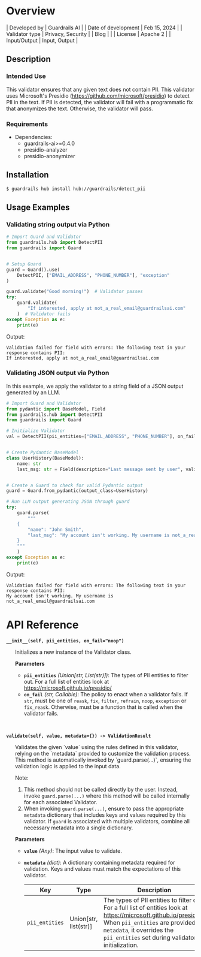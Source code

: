 # Overview

| Developed by | Guardrails AI |
| Date of development | Feb 15, 2024 |
| Validator type | Privacy, Security |
| Blog |  |
| License | Apache 2 |
| Input/Output | Input, Output |

## Description

### Intended Use
This validator ensures that any given text does not contain PII. This validator uses Microsoft's Presidio (https://github.com/microsoft/presidio) to detect PII in the text. If PII is detected, the validator will fail with a programmatic fix that anonymizes the text. Otherwise, the validator will pass.

### Requirements

* Dependencies:
    - guardrails-ai>=0.4.0
    - presidio-analyzer
    - presidio-anonymizer

## Installation

```bash
$ guardrails hub install hub://guardrails/detect_pii
```

## Usage Examples

### Validating string output via Python

```python
# Import Guard and Validator
from guardrails.hub import DetectPII
from guardrails import Guard


# Setup Guard
guard = Guard().use(
    DetectPII, ["EMAIL_ADDRESS", "PHONE_NUMBER"], "exception"
)

guard.validate("Good morning!")  # Validator passes
try:
    guard.validate(
        "If interested, apply at not_a_real_email@guardrailsai.com"
    )  # Validator fails
except Exception as e:
    print(e)
```
Output:
```console
Validation failed for field with errors: The following text in your response contains PII:
If interested, apply at not_a_real_email@guardrailsai.com
```

### Validating JSON output via Python

In this example, we apply the validator to a string field of a JSON output generated by an LLM.

```python
# Import Guard and Validator
from pydantic import BaseModel, Field
from guardrails.hub import DetectPII
from guardrails import Guard

# Initialize Validator
val = DetectPII(pii_entities=["EMAIL_ADDRESS", "PHONE_NUMBER"], on_fail="exception")


# Create Pydantic BaseModel
class UserHistory(BaseModel):
    name: str
    last_msg: str = Field(description="Last message sent by user", validators=[val])


# Create a Guard to check for valid Pydantic output
guard = Guard.from_pydantic(output_class=UserHistory)

# Run LLM output generating JSON through guard
try:
    guard.parse(
        """
    {
        "name": "John Smith",
        "last_msg": "My account isn't working. My username is not_a_real_email@guardrailsai.com"
    }
    """
    )
except Exception as e:
    print(e)
```
Output:
```console
Validation failed for field with errors: The following text in your response contains PII:
My account isn't working. My username is not_a_real_email@guardrailsai.com
```

# API Reference

**`__init__(self, pii_entities, on_fail="noop")`**
<ul>
Initializes a new instance of the Validator class.

**Parameters**
- **`pii_entities`** *(Union[str, List(str)])*: The types of PII entities to filter out. For a full list of entities look at https://microsoft.github.io/presidio/
- **`on_fail`** *(str, Callable)*: The policy to enact when a validator fails. If `str`, must be one of `reask`, `fix`, `filter`, `refrain`, `noop`, `exception` or `fix_reask`. Otherwise, must be a function that is called when the validator fails.
</ul>
<br/>

**`validate(self, value, metadata={}) -> ValidationResult`**
<ul>
Validates the given `value` using the rules defined in this validator, relying on the `metadata` provided to customize the validation process. This method is automatically invoked by `guard.parse(...)`, ensuring the validation logic is applied to the input data.

Note:

1. This method should not be called directly by the user. Instead, invoke `guard.parse(...)` where this method will be called internally for each associated Validator.
2. When invoking `guard.parse(...)`, ensure to pass the appropriate `metadata` dictionary that includes keys and values required by this validator. If `guard` is associated with multiple validators, combine all necessary metadata into a single dictionary.

**Parameters**
- **`value`** *(Any)*: The input value to validate.
- **`metadata`** *(dict)*: A dictionary containing metadata required for validation. Keys and values must match the expectations of this validator.
    
    
    | Key | Type | Description | Default |
    | --- | --- | --- | --- |
    | `pii_entities` | Union[str, list(str)] | The types of PII entities to filter out. For a full list of entities look at https://microsoft.github.io/presidio/. When `pii_entities` are provided in `metadata`, it overrides the `pii_entities` set during validator initialization. | N/A |
</ul>
